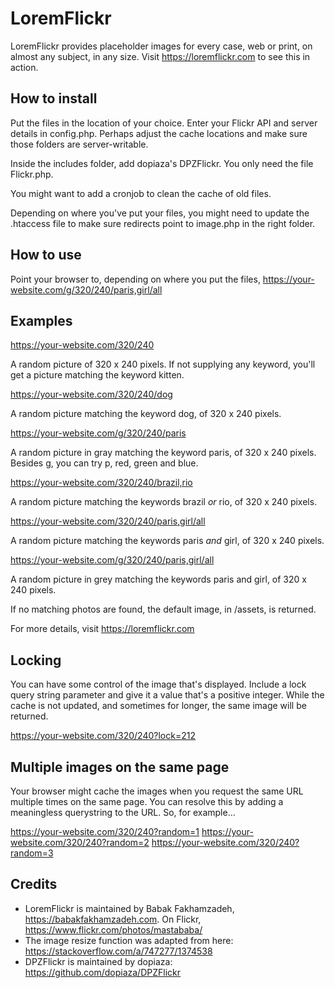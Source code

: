 # LoremFlickr

LoremFlickr provides placeholder images for every case, web or print, on almost any subject, in any size. Visit https://loremflickr.com to see this in action.

## How to install

Put the files in the location of your choice. Enter your Flickr API and server details in config.php. Perhaps adjust the cache locations and make sure those folders are server-writable. 

Inside the includes folder, add dopiaza's DPZFlickr. You only need the file Flickr.php.

You might want to add a cronjob to clean the cache of old files.

Depending on where you've put your files, you might need to update the .htaccess file to make sure redirects point to image.php in the right folder.

## How to use

Point your browser to, depending on where you put the files, https://your-website.com/g/320/240/paris,girl/all

## Examples

  https://your-website.com/320/240

A random picture of 320 x 240 pixels. If not supplying any keyword, you'll get a picture matching the keyword kitten.

  https://your-website.com/320/240/dog

A random picture matching the keyword dog, of 320 x 240 pixels.

  https://your-website.com/g/320/240/paris

A random picture in gray matching the keyword paris, of 320 x 240 pixels. Besides g, you can try p, red, green and blue.

  https://your-website.com/320/240/brazil,rio

A random picture matching the keywords brazil *or* rio, of 320 x 240 pixels.

  https://your-website.com/320/240/paris,girl/all

A random picture matching the keywords paris *and* girl, of 320 x 240 pixels.

  https://your-website.com/g/320/240/paris,girl/all

A random picture in grey matching the keywords paris and girl, of 320 x 240 pixels.

If no matching photos are found, the default image, in /assets, is returned.

For more details, visit https://loremflickr.com

## Locking

You can have some control of the image that's displayed. Include a lock query string parameter and give it a value that's a positive integer. While the cache is not updated, and sometimes for longer, the same image will be returned.

  https://your-website.com/320/240?lock=212

## Multiple images on the same page

Your browser might cache the images when you request the same URL multiple times on the same page. You can resolve this by adding a meaningless querystring to the URL. So, for example...

  https://your-website.com/320/240?random=1
  https://your-website.com/320/240?random=2
  https://your-website.com/320/240?random=3

## Credits

+ LoremFlickr is maintained by Babak Fakhamzadeh, https://babakfakhamzadeh.com. On Flickr,  https://www.flickr.com/photos/mastababa/
+ The image resize function was adapted from here: https://stackoverflow.com/a/747277/1374538	
+ DPZFlickr is maintained by dopiaza: https://github.com/dopiaza/DPZFlickr
